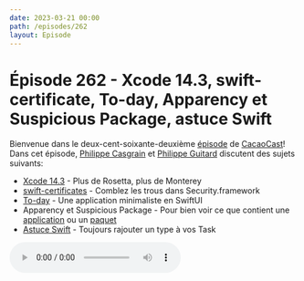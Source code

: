 ```yaml
---
date: 2023-03-21 00:00
path: /episodes/262
layout: Episode
---
```

# Épisode 262 - Xcode 14.3, swift-certificate, To-day, Apparency et Suspicious Package, astuce Swift
<p>Bienvenue dans le deux-cent-soixante-deuxi&egrave;me&nbsp;<a href="https://cacaocast.com/media/cacaocast_262.mp3" title="CacaoCast Episode 262">épisode</a> de <a href="https://mastodon.world/@cacaocast" title="CacaoCast sur Mastodon.world">CacaoCast</a>! Dans cet épisode, <a href="https://mastodon.social/@philippec" title="Philippe Casgrain sur Mastodon.social">Philippe Casgrain</a> et <a href="https://mastodon.social/@philippeguitard" title="Philippe Guitard sur Mastodon.social">Philippe Guitard</a> discutent des sujets suivants:</p>
<ul>
<li><a href="https://developer.apple.com/documentation/xcode-release-notes/xcode-14_3-release-notes#Deprecations-in-Xcode-143-Beta" title="Xcode 14.3">Xcode 14.3</a> - Plus de Rosetta, plus de Monterey</li>
<li><a href="https://www.swift.org/blog/swift-certificates-and-asn1" title="swift-certificates">swift-certificates</a> - Comblez les trous dans Security.framework</li>
<li><a href="https://troz.net/post/2023/to-day" title="To-day">To-day</a> - Une application minimaliste en SwiftUI</li>
<li>Apparency et Suspicious Package - Pour bien voir ce que contient une <a href=" https://www.mothersruin.com/software/Apparency" title="Apparency">application</a> ou un <a href="https://www.mothersruin.com/software/SuspiciousPackage" title="Suspicious Package">paquet</a></li>
<li><a href="https://chaos.social/@ole/110062590498696349" title="Astuce Swift">Astuce Swift</a> - Toujours rajouter un type à vos Task</li>
</ul>
<p><audio controls><source src="https://cacaocast.com/media/cacaocast_262.mp3" type="audio/mpeg"><source src="https://cacaocast.com/media/cacaocast_262.mp3" type="audio/mp4">Votre navigateur ne supporte pas l'élément audio / Your browser does not support the audio element.</audio></p>
